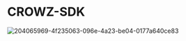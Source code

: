 # CROWZ-SDK
![204065969-4f235063-096e-4a23-be04-0177a640ce83](https://user-images.githubusercontent.com/25783105/218251005-25419410-1d39-48a5-9b5c-028f74a2774a.png)
